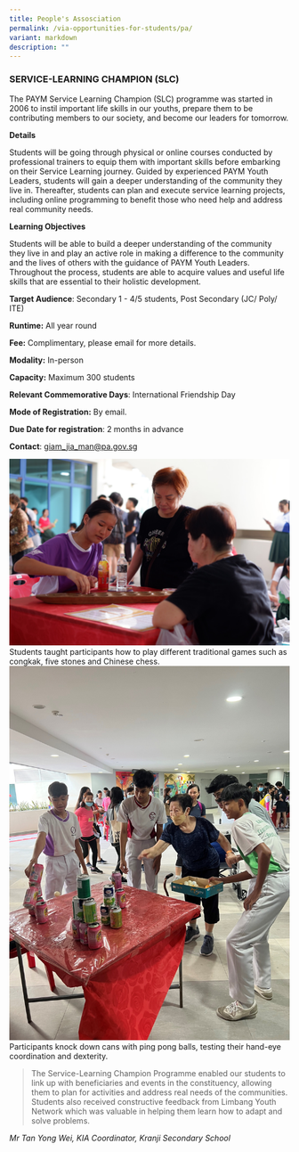 ```yaml
---
title: People's Assosciation
permalink: /via-opportunities-for-students/pa/
variant: markdown
description: ""
---
```

### SERVICE-LEARNING CHAMPION (SLC)

The PAYM Service Learning Champion (SLC) programme was started in 2006 to instil important life skills in our youths, prepare them to be contributing members to our society, and become our leaders for tomorrow.

**Details**

Students will be going through physical or online courses conducted by professional trainers to equip them with important skills before embarking on their Service Learning journey. Guided by experienced PAYM Youth Leaders, students will gain a deeper understanding of the community they live in. Thereafter, students can plan and execute service learning projects, including online programming to benefit those who need help and address real community needs.

**Learning Objectives**

Students will be able to build a deeper understanding of the community they live in and play an active role in making a difference to the community and the lives of others with the guidance of PAYM Youth Leaders. Throughout the process, students are able to acquire values and useful life skills that are essential to their holistic development.

**Target Audience**: Secondary 1 - 4/5 students, Post Secondary (JC/ Poly/ ITE)

**Runtime:** All year round

**Fee:** Complimentary, please email for more details.

**Modality:** In-person

**Capacity:** Maximum 300 students

**Relevant Commemorative Days**: International Friendship Day

**Mode of Registration:** By email.

**Due Date for registration**: 2 months in advance

**Contact**: giam_jia_man@pa.gov.sg

![](/images/PA1.jpg)Students taught participants how to play different traditional games such as congkak, five stones and Chinese chess.
![](/images/PA2.jpg)Participants knock down cans with ping pong balls, testing their hand-eye coordination and dexterity.

> The Service-Learning Champion Programme enabled our students to link up with beneficiaries and events in the constituency, allowing them to plan for activities and address real needs of the communities. Students also received constructive feedback from Limbang Youth Network which was valuable in helping them learn how to adapt and solve problems.

*Mr Tan Yong Wei, KIA Coordinator, Kranji Secondary School*